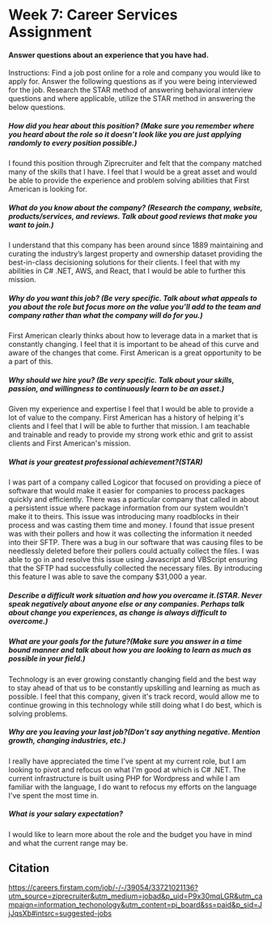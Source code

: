 # Week 7: Career Services Assignment

#### Answer questions about an experience that you have had.   

Instructions: Find a job post online for a role and company you would like to apply for. Answer the following questions as if you were being interviewed for the job. Research the STAR method of answering behavioral interview questions and where applicable, utilize the STAR method in answering the below questions.

##### How did you hear about this position? (Make sure you remember where you heard about the role so it doesn’t look like you are just applying randomly to every position possible.)

I found this position through Ziprecruiter and felt that the company matched many of the skills that I have. I feel that I would be a great asset and would be able to provide the experience and problem solving abilities that First American is looking for.

##### What do you know about the company? (Research the company, website, products/services, and reviews. Talk about good reviews that make you want to join.)

I understand that this company has been around since 1889 maintaining and curating the industry’s largest property and ownership dataset providing the best-in-class decisioning solutions for their clients. I feel that with my abilities in C# .NET, AWS, and React, that I would be able to further this mission. 

##### Why do you want this job? (Be very specific. Talk about what appeals to you about the role but focus more on the value you’ll add to the team and company rather than what the company will do for you.)

First American clearly thinks about how to leverage data in a market that is constantly changing. I feel that it is important to be ahead of this curve and aware of the changes that come. First American is a great opportunity to be a part of this.

##### Why should we hire you? (Be very specific. Talk about your skills, passion, and willingness to continuously learn to be an asset.)

Given my experience and expertise I feel that I would be able to provide a lot of value to the company. First American has a history of helping it's clients and I feel that I will be able to further that mission. I am teachable and trainable and ready to provide my strong work ethic and grit to assist clients and First American's mission.

##### What is your greatest professional achievement?(STAR)

I was part of a company called Logicor that focused on providing a piece of software that would make it easier for companies to process packages quickly and efficiently. There was a particular company that called in about a persistent issue where package information from our system wouldn't make it to theirs. This issue was introducing many roadblocks in their process and was casting them time and money. I found that issue present was with their pollers and how it was collecting the information it needed into their SFTP. There was a bug in our software that was causing files to be needlessly deleted before their pollers could actually collect the files. I was able to go in and resolve this issue using Javascript and VBScript ensuring that the SFTP had successfully collected the necessary files. By introducing this feature I was able to save the company $31,000 a year.

##### Describe a difficult work situation and how you overcame it.(STAR. Never speak negatively about anyone else or any companies. Perhaps talk about change you experiences, as change is always difficult to overcome.)



##### What are your goals for the future?(Make sure you answer in a time bound manner and talk about how you are looking to learn as much as possible in your field.)

Technology is an ever growing constantly changing field and the best way to stay ahead of that us to be constantly upskilling and learning as much as possible. I feel that this company, given it's track record, would allow me to continue growing in this technology while still doing what I do best, which is solving problems.

##### Why are you leaving your last job?(Don’t say anything negative. Mention growth, changing industries, etc.)

I really have appreciated the time I've spent at my current role, but I am looking to pivot and refocus on what I'm good at which is C# .NET. The current infrastructure is built using PHP for Wordpress and while I am familiar with the language, I do want to refocus my efforts on the language I've spent the most time in.

##### What is your salary expectation?
I would like to learn more about the role and the budget you have in mind and what the current range may be.

## Citation
https://careers.firstam.com/job/-/-/39054/33721021136?utm_source=ziprecruiter&utm_medium=jobad&p_uid=P9x30mqLGR&utm_campaign=information_techonology&utm_content=pj_board&ss=paid&p_sid=JjJqsXb#intsrc=suggested-jobs